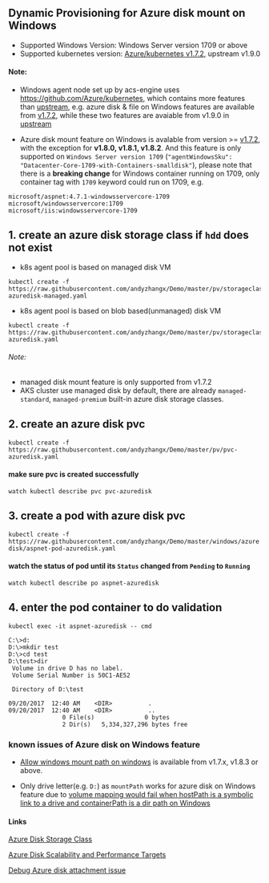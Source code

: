 ## Dynamic Provisioning for Azure disk mount on Windows
 - Supported Windows Version: Windows Server version 1709 or above
 - Supported kubernetes version: [Azure/kubernetes v1.7.2](https://github.com/Azure/kubernetes/tree/acs-v1.7.2-1), upstream v1.9.0
 
#### Note:
 - Windows agent node set up by acs-engine uses https://github.com/Azure/kubernetes, which contains more features than [upstream](https://github.com/kubernetes/kubernetes), e.g. azure disk & file on Windows features are available from [v1.7.2](https://github.com/Azure/kubernetes/tree/acs-v1.7.2-1), while these two features are avaiable from v1.9.0 in [upstream](https://github.com/kubernetes/kubernetes)

 - Azure disk mount feature on Windows is avalable from version >= [v1.7.2](https://github.com/Azure/kubernetes/tree/acs-v1.7.2-1), with the exception for **v1.8.0, v1.8.1, v1.8.2**. And this feature is only supported on `Windows Server version 1709` (`"agentWindowsSku": "Datacenter-Core-1709-with-Containers-smalldisk"`), please note that there is a **breaking change** for Windows container running on 1709, only container tag with `1709` keyword could run on 1709, e.g. 
```
microsoft/aspnet:4.7.1-windowsservercore-1709
microsoft/windowsservercore:1709
microsoft/iis:windowsservercore-1709
```

## 1. create an azure disk storage class if `hdd` does not exist
 - k8s agent pool is based on managed disk VM
```
kubectl create -f https://raw.githubusercontent.com/andyzhangx/Demo/master/pv/storageclass-azuredisk-managed.yaml
```

 - k8s agent pool is based on blob based(unmanaged) disk VM
```
kubectl create -f https://raw.githubusercontent.com/andyzhangx/Demo/master/pv/storageclass-azuredisk.yaml
```

###### Note: 
 - managed disk mount feature is only supported from v1.7.2
 - AKS cluster use managed disk by default, there are already `managed-standard`, `managed-premium` built-in azure disk storage classes.

## 2. create an azure disk pvc
```kubectl create -f https://raw.githubusercontent.com/andyzhangx/Demo/master/pv/pvc-azuredisk.yaml```

#### make sure pvc is created successfully
```watch kubectl describe pvc pvc-azuredisk```

## 3. create a pod with azure disk pvc
```kubectl create -f https://raw.githubusercontent.com/andyzhangx/Demo/master/windows/azuredisk/aspnet-pod-azuredisk.yaml```

#### watch the status of pod until its `Status` changed from `Pending` to `Running`
```watch kubectl describe po aspnet-azuredisk```

## 4. enter the pod container to do validation
```kubectl exec -it aspnet-azuredisk -- cmd```

```
C:\>d:
D:\>mkdir test
D:\>cd test
D:\test>dir
 Volume in drive D has no label.
 Volume Serial Number is 50C1-AE52

 Directory of D:\test

09/20/2017  12:40 AM    <DIR>          .
09/20/2017  12:40 AM    <DIR>          ..
               0 File(s)              0 bytes
               2 Dir(s)   5,334,327,296 bytes free
```

### known issues of Azure disk on Windows feature
 - [Allow windows mount path on windows](https://github.com/kubernetes/kubernetes/pull/51240) is available from v1.7.x, v1.8.3 or above.

 - Only drive letter(e.g. `D:`) as `mountPath` works for azure disk on Windows feature due to [volume mapping would fail when hostPath is a symbolic link to a drive and containerPath is a dir path on Windows](https://github.com/moby/moby/issues/35436)

#### Links
[Azure Disk Storage Class](https://kubernetes.io/docs/concepts/storage/storage-classes/#azure-disk)

[Azure Disk Scalability and Performance Targets](https://docs.microsoft.com/en-us/azure/virtual-machines/windows/standard-storage?toc=%2Fazure%2Fstorage%2Fblobs%2Ftoc.json#scalability-and-performance-targets)

[Debug Azure disk attachment issue](https://github.com/andyzhangx/Demo/blob/master/windows/azuredisk/azuredisk-attachment-debugging.md)

